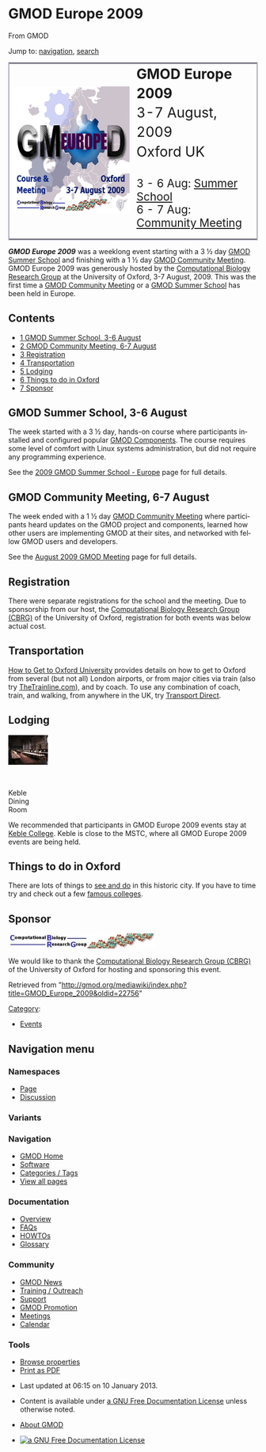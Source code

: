 <div id="mw-page-base" class="noprint">

</div>

<div id="mw-head-base" class="noprint">

</div>

<div id="content" class="mw-body" role="main">

<span id="top"></span>

<div id="mw-js-message" style="display:none;">

</div>



# <span dir="auto">GMOD Europe 2009</span>

<div id="bodyContent">

<div id="siteSub">

From GMOD

</div>

<div id="contentSub">

</div>

<div id="jump-to-nav" class="mw-jump">

Jump to: [navigation](#mw-navigation), [search](#p-search)

</div>

<div id="mw-content-text" class="mw-content-ltr" lang="en" dir="ltr">

<table style="vertical-align: middle; border: 2px solid #A6A6BC"
data-cellpadding="10">
<colgroup>
<col style="width: 50%" />
<col style="width: 50%" />
</colgroup>
<tbody>
<tr class="odd">
<td><div class="center">
<div class="floatnone">
<a href="File:GMOD2009Europe300.png" class="image"><img
src="../mediawiki/images/2/2f/GMOD2009Europe300.png" width="300"
height="256" alt="GMOD2009Europe300.png" /></a>
</div>
</div></td>
<td><span style="font-size: 200%; line-height: 140%"><strong>GMOD Europe
2009</strong><br />
3-7 August, 2009<br />
Oxford UK</span>
<p><br />
<span style="font-size: 160%; line-height: 120%">3 - 6 Aug: <a
href="2009_GMOD_Summer_School_-_Europe"
title="2009 GMOD Summer School - Europe">Summer School</a><br />
6 - 7 Aug: <a href="August_2009_GMOD_Meeting"
title="August 2009 GMOD Meeting">Community Meeting</a></span></p></td>
</tr>
</tbody>
</table>

***GMOD Europe 2009*** was a weeklong event starting with a 3 ½ day
[GMOD Summer
School](2009_GMOD_Summer_School_-_Europe "2009 GMOD Summer School - Europe")
and finishing with a 1 ½ day [GMOD Community
Meeting](August_2009_GMOD_Meeting "August 2009 GMOD Meeting"). GMOD
Europe 2009 was generously hosted by the
<a href="http://www.molbiol.ox.ac.uk/" class="external text"
rel="nofollow">Computational Biology Research Group</a> at the
University of Oxford, 3-7 August, 2009. This was the first time a [GMOD
Community Meeting](Meetings "Meetings") or a
<a href="GMOD_Summer_School" class="mw-redirect"
title="GMOD Summer School">GMOD Summer School</a> has been held in
Europe.

  

<div id="toc" class="toc">

<div id="toctitle">

## Contents

</div>

- [<span class="tocnumber">1</span> <span class="toctext">GMOD Summer
  School, 3-6 August</span>](#GMOD_Summer_School.2C_3-6_August)
- [<span class="tocnumber">2</span> <span class="toctext">GMOD Community
  Meeting, 6-7 August</span>](#GMOD_Community_Meeting.2C_6-7_August)
- [<span class="tocnumber">3</span>
  <span class="toctext">Registration</span>](#Registration)
- [<span class="tocnumber">4</span>
  <span class="toctext">Transportation</span>](#Transportation)
- [<span class="tocnumber">5</span>
  <span class="toctext">Lodging</span>](#Lodging)
- [<span class="tocnumber">6</span> <span class="toctext">Things to do
  in Oxford</span>](#Things_to_do_in_Oxford)
- [<span class="tocnumber">7</span>
  <span class="toctext">Sponsor</span>](#Sponsor)

</div>

  

## <span id="GMOD_Summer_School.2C_3-6_August" class="mw-headline">GMOD Summer School, 3-6 August</span>

The week started with a 3 ½ day, hands-on course where participants
installed and configured popular [GMOD
Components](GMOD_Components "GMOD Components"). The course requires some
level of comfort with Linux systems administration, but did not require
any programming experience.

See the [2009 GMOD Summer School -
Europe](2009_GMOD_Summer_School_-_Europe "2009 GMOD Summer School - Europe")
page for full details.

## <span id="GMOD_Community_Meeting.2C_6-7_August" class="mw-headline">GMOD Community Meeting, 6-7 August</span>

The week ended with a 1 ½ day [GMOD Community
Meeting](Meetings "Meetings") where participants heard updates on the
GMOD project and components, learned how other users are implementing
GMOD at their sites, and networked with fellow GMOD users and
developers.

See the [August 2009 GMOD
Meeting](August_2009_GMOD_Meeting "August 2009 GMOD Meeting") page for
full details.

## <span id="Registration" class="mw-headline">Registration</span>

There were separate registrations for the school and the meeting. Due to
sponsorship from our host, the
<a href="http://www.molbiol.ox.ac.uk/" class="external text"
rel="nofollow">Computational Biology Research Group (CBRG)</a> of the
University of Oxford, registration for both events was below actual
cost.

## <span id="Transportation" class="mw-headline">Transportation</span>

<a
href="http://www.ox.ac.uk/visitors_friends/maps_and_directions/directions.html"
class="external text" rel="nofollow">How to Get to Oxford University</a>
provides details on how to get to Oxford from several (but not all)
London airports, or from major cities via train (also try
<a href="http://www.thetrainline.com" class="external text"
rel="nofollow">TheTrainline.com</a>), and by coach. To use any
combination of coach, train, and walking, from anywhere in the UK, try
<a href="http://www.transportdirect.info" class="external text"
rel="nofollow">Transport Direct</a>.

## <span id="Lodging" class="mw-headline">Lodging</span>

<div class="thumb tright">

<div class="thumbinner" style="width:82px;">

<a href="File:KebleDining.jpg" class="image"><img
src="../mediawiki/images/thumb/6/62/KebleDining.jpg/80px-KebleDining.jpg"
class="thumbimage"
srcset="../mediawiki/images/thumb/6/62/KebleDining.jpg/120px-KebleDining.jpg 1.5x, ../mediawiki/images/thumb/6/62/KebleDining.jpg/160px-KebleDining.jpg 2x"
width="80" height="60" /></a>

<div class="thumbcaption">

<div class="magnify">

<a href="File:KebleDining.jpg" class="internal" title="Enlarge"><img
src="../mediawiki/skins/common/images/magnify-clip.png" width="15"
height="11" /></a>

</div>

Keble Dining Room

</div>

</div>

</div>

We recommended that participants in GMOD Europe 2009 events stay at
<a href="http://www.keble.ox.ac.uk/conferences" class="external text"
rel="nofollow">Keble College</a>. Keble is close to the MSTC, where all
GMOD Europe 2009 events are being held.

## <span id="Things_to_do_in_Oxford" class="mw-headline">Things to do in Oxford</span>

There are lots of things to <a
href="http://www.visitoxford.org/thedms.asp?dms=11&amp;groupid=2&amp;p1=see"
class="external text" rel="nofollow">see and do</a> in this historic
city. If you have to time try and check out a few <a
href="http://www.visitoxford.org/thedms.asp?dms=11&amp;itemtype=173&amp;p1=see"
class="external text" rel="nofollow">famous colleges</a>.

## <span id="Sponsor" class="mw-headline">Sponsor</span>

<div class="floatright">

<a href="http://www.molbiol.ox.ac.uk/" rel="nofollow" title="CBRG"><img
src="../mediawiki/images/thumb/a/ad/Cbrg.jpg/300px-Cbrg.jpg"
srcset="../mediawiki/images/thumb/a/ad/Cbrg.jpg/450px-Cbrg.jpg 1.5x, ../mediawiki/images/a/ad/Cbrg.jpg 2x"
width="300" height="30" alt="CBRG" /></a>

</div>

We would like to thank the
<a href="http://www.molbiol.ox.ac.uk/" class="external text"
rel="nofollow">Computational Biology Research Group (CBRG)</a> of the
University of Oxford for hosting and sponsoring this event.

</div>

<div class="printfooter">

Retrieved from
"<http://gmod.org/mediawiki/index.php?title=GMOD_Europe_2009&oldid=22756>"

</div>

<div id="catlinks" class="catlinks">

<div id="mw-normal-catlinks" class="mw-normal-catlinks">

[Category](Special:Categories "Special:Categories"):

- [Events](Category:Events "Category:Events")

</div>

</div>

<div class="visualClear">

</div>

</div>

</div>

<div id="mw-navigation">

## Navigation menu

<div id="mw-head">



<div id="left-navigation">

<div id="p-namespaces" class="vectorTabs" role="navigation"
aria-labelledby="p-namespaces-label">

### Namespaces

- <span id="ca-nstab-main"><a href="GMOD_Europe_2009" accesskey="c"
  title="View the content page [c]">Page</a></span>
- <span id="ca-talk"><a
  href="http://gmod.org/mediawiki/index.php?title=Talk:GMOD_Europe_2009&amp;action=edit&amp;redlink=1"
  accesskey="t"
  title="Discussion about the content page [t]">Discussion</a></span>

</div>

<div id="p-variants" class="vectorMenu emptyPortlet" role="navigation"
aria-labelledby="p-variants-label">

### 

### Variants[](#)

<div class="menu">

</div>

</div>

</div>

<div id="right-navigation">





</div>



</div>

</div>

</div>

<div id="mw-panel">

<div id="p-logo" role="banner">

<a href="Main_Page"
style="background-image: url(../images/GMOD-cogs.png);"
title="Visit the main page"></a>

</div>

<div id="p-Navigation" class="portal" role="navigation"
aria-labelledby="p-Navigation-label">

### Navigation

<div class="body">

- <span id="n-GMOD-Home">[GMOD Home](Main_Page)</span>
- <span id="n-Software">[Software](GMOD_Components)</span>
- <span id="n-Categories-.2F-Tags">[Categories /
  Tags](Categories)</span>
- <span id="n-View-all-pages">[View all pages](Special:AllPages)</span>

</div>

</div>

<div id="p-Documentation" class="portal" role="navigation"
aria-labelledby="p-Documentation-label">

### Documentation

<div class="body">

- <span id="n-Overview">[Overview](Overview)</span>
- <span id="n-FAQs">[FAQs](Category:FAQ)</span>
- <span id="n-HOWTOs">[HOWTOs](Category:HOWTO)</span>
- <span id="n-Glossary">[Glossary](Glossary)</span>

</div>

</div>

<div id="p-Community" class="portal" role="navigation"
aria-labelledby="p-Community-label">

### Community

<div class="body">

- <span id="n-GMOD-News">[GMOD News](GMOD_News)</span>
- <span id="n-Training-.2F-Outreach">[Training /
  Outreach](Training_and_Outreach)</span>
- <span id="n-Support">[Support](Support)</span>
- <span id="n-GMOD-Promotion">[GMOD Promotion](GMOD_Promotion)</span>
- <span id="n-Meetings">[Meetings](Meetings)</span>
- <span id="n-Calendar">[Calendar](Calendar)</span>

</div>

</div>

<div id="p-tb" class="portal" role="navigation"
aria-labelledby="p-tb-label">

### Tools

<div class="body">


- <span id="t-smwbrowselink"><a href="Special:Browse/GMOD_Europe_2009" rel="smw-browse">Browse
  properties</a></span>
- <span id="t-pdf">[Print as
  PDF](http://gmod.org/mediawiki/index.php?title=Special:PdfPrint&page=GMOD_Europe_2009)</span>

</div>

</div>

</div>

</div>

<div id="footer" role="contentinfo">

- <span id="footer-info-lastmod">Last updated at 06:15 on 10 January
  2013.</span>
<!-- - <span id="footer-info-viewcount">158,592 page views.</span> -->
- <span id="footer-info-copyright">Content is available under
  <a href="http://www.gnu.org/licenses/fdl-1.3.html" class="external"
  rel="nofollow">a GNU Free Documentation License</a> unless otherwise
  noted.</span>

<!-- -->

- <span id="footer-places-about">[About
  GMOD](GMOD:About "GMOD:About")</span>

<!-- -->

- <span id="footer-copyrightico">[<img src="http://www.gnu.org/graphics/gfdl-logo-small.png" width="88"
  height="31" alt="a GNU Free Documentation License" />](http://www.gnu.org/licenses/fdl-1.3.html)</span>


<div style="clear:both">

</div>

</div>
